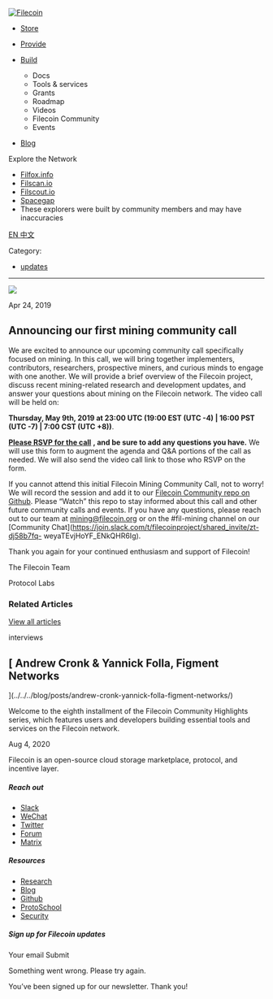 [ ![Filecoin](../../../images/filecoin-logo.svg) ](../../../)

  * [Store](../../../store/)
  * [Provide](../../../provide/)
  * [Build](../../../build/)

    * Docs
    * Tools & services
    * Grants
    * Roadmap
    * Videos
    * Filecoin Community
    * Events

  * [Blog](../../../blog/)

Explore the Network

  * [Filfox.info](https://filfox.info/en)
  * [Filscan.io](https://filscan.io/#/tipset/chain)
  * [Filscout.io](https://filscout.io/en/)
  * [Spacegap](https://spacegap.github.io)
  * These explorers were built by community members and may have inaccuracies

[ EN ](../../../en) [ 中文 ](../../../zh-cn)

Category:

  * [updates](../../../blog/updates)

  *   *   * 

![](../../../images/icons/social/share.svg)

Apr 24, 2019  

## Announcing our first mining community call

We are excited to announce our upcoming community call specifically focused on
mining. In this call, we will bring together implementers, contributors,
researchers, prospective miners, and curious minds to engage with one another.
We will provide a brief overview of the Filecoin project, discuss recent
mining-related research and development updates, and answer your questions
about mining on the Filecoin network. The video call will be held on:

**Thursday, May 9th, 2019 at 23:00 UTC (19:00 EST (UTC -4) | 16:00 PST (UTC
-7) | 7:00 CST (UTC +8))**.

[**Please RSVP for the
call**](https://protocol.zoom.us/webinar/register/WN_a6oIQearT4SMeRQvYHDjkA)
**, and be sure to add any questions you have.** We will use this form to
augment the agenda and Q&A portions of the call as needed. We will also send
the video call link to those who RSVP on the form.

If you cannot attend this initial Filecoin Mining Community Call, not to
worry! We will record the session and add it to our [Filecoin Community repo
on Github](https://github.com/filecoin-project/community). Please “Watch” this
repo to stay informed about this call and other future community calls and
events. If you have any questions, please reach out to our team at
[mining@filecoin.org](mailto:mining@filecoin.org) or on the #fil-mining
channel on our [Community
Chat](https://join.slack.com/t/filecoinproject/shared_invite/zt-dj58b7fq-
weyaTEvjHoYF_ENkQHR6Ig).

Thank you again for your continued enthusiasm and support of Filecoin!

The Filecoin Team

Protocol Labs

### Related Articles

[View all articles](../../../blog)

[ ](../../../blog/posts/andrew-cronk-yannick-folla-figment-networks/)

interviews

##  [ Andrew Cronk & Yannick Folla, Figment Networks
](../../../blog/posts/andrew-cronk-yannick-folla-figment-networks/)

Welcome to the eighth installment of the Filecoin Community Highlights series,
which features users and developers building essential tools and services on
the Filecoin network.

Aug 4, 2020

Filecoin is an open-source cloud storage marketplace, protocol, and incentive
layer.

##### Reach out

  * [Slack ](https://filecoin.io/slack)
  * [WeChat  ](https://weixin.qq.com/r/1xz54Y-EctINrcuC90nF)
  * [Twitter ](https://twitter.com/Filecoin)
  * [Forum ](https://github.com/filecoin-project/community#forums)
  * [Matrix ](https://riot.im/app/#/group/+filecoin:matrix.org)

##### Resources

  * [Research](https://research.filecoin.io/)
  * [Blog](https://filecoin.io/blog/)
  * [Github](https://github.com/filecoin-project)
  * [ProtoSchool](https://proto.school/course/filecoin)
  * [Security](https://security.filecoin.io/)

##### Sign up for Filecoin updates

Your email Submit

Something went wrong. Please try again.

You’ve been signed up for our newsletter. Thank you!

